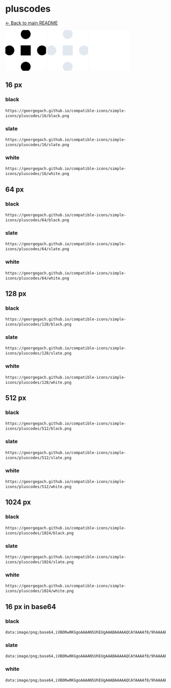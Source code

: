 # pluscodes

[← Back to main README](../../README.md)


<img src="./128/black.png" width="128" alt="pluscodes black icon" />
<img src="./128/slate.png" width="128" alt="pluscodes slate icon" />
<img src="./128/white.png" width="128" alt="pluscodes white icon" />

## 16 px

### black
```
https://georgegach.github.io/compatible-icons/simple-icons/pluscodes/16/black.png
```

### slate
```
https://georgegach.github.io/compatible-icons/simple-icons/pluscodes/16/slate.png
```

### white
```
https://georgegach.github.io/compatible-icons/simple-icons/pluscodes/16/white.png
```

## 64 px

### black
```
https://georgegach.github.io/compatible-icons/simple-icons/pluscodes/64/black.png
```

### slate
```
https://georgegach.github.io/compatible-icons/simple-icons/pluscodes/64/slate.png
```

### white
```
https://georgegach.github.io/compatible-icons/simple-icons/pluscodes/64/white.png
```

## 128 px

### black
```
https://georgegach.github.io/compatible-icons/simple-icons/pluscodes/128/black.png
```

### slate
```
https://georgegach.github.io/compatible-icons/simple-icons/pluscodes/128/slate.png
```

### white
```
https://georgegach.github.io/compatible-icons/simple-icons/pluscodes/128/white.png
```

## 512 px

### black
```
https://georgegach.github.io/compatible-icons/simple-icons/pluscodes/512/black.png
```

### slate
```
https://georgegach.github.io/compatible-icons/simple-icons/pluscodes/512/slate.png
```

### white
```
https://georgegach.github.io/compatible-icons/simple-icons/pluscodes/512/white.png
```

## 1024 px

### black
```
https://georgegach.github.io/compatible-icons/simple-icons/pluscodes/1024/black.png
```

### slate
```
https://georgegach.github.io/compatible-icons/simple-icons/pluscodes/1024/slate.png
```

### white
```
https://georgegach.github.io/compatible-icons/simple-icons/pluscodes/1024/white.png
```

## 16 px in base64

### black
```
data:image/png;base64,iVBORw0KGgoAAAANSUhEUgAAABAAAAAQCAYAAAAf8/9hAAAABmJLR0QA/wD/AP+gvaeTAAAAu0lEQVQ4jcXSvW0CURAE4O8sApObAs6N2CUgF2JCuw0y3ASkJKYPAuzLEaRGwtIR3CJOiPf4SRhppdF7o9HO7pLGF9ZRo4wuiTnqqHlK9JAx+MV/1CIlKjIGXbwHH2KT0d4RhWbaL6jQd2h12eKP6AXvYoISM5o11djio2VeOWyhar1/hrbG6ngL9bUJCs2RvOIHbxdGGON5H+G+OHdIg+BD/F1rPtVMexv8JDoZg7L1X95iMMNT8O+UaAc57ixnEWJfYgAAAABJRU5ErkJggg==
```

### slate
```
data:image/png;base64,iVBORw0KGgoAAAANSUhEUgAAABAAAAAQCAYAAAAf8/9hAAAABmJLR0QA/wD/AP+gvaeTAAABIUlEQVQ4jcWTvU4CQRRGz90MBEKWDQkmNhuz+iBgaCy18DXkOSyxklew4QnkTfxjLJaYkN0QhQRyrwUEG6fYwvhVM/OdnHubgUB8Xoxn83IxmxeLWV7chzgXKszog3V2F85DXBQUwAuwBbZE8lR5g2i7vFIX3wDoqj0Kcf8f8XkxRqSnaq+6Ti6zTNYAPi8/THQNIBY10uPkCMB737R6PEHJgKlD5NrMOiKcucZyCNzu3PqJycn+/HYYWUuGmA4QnCDdyLB9Y2ikRoWoqTiMBxHpG/KsX+27nzpqIfq+c0etw/OmHOHiHnAqyLTKwL+JhArvfZNaMgRgU47SNF39xoX/Qj2eYDoAMBf3gYtKApQM2fUCWQgLC2AqSBfAsMcQ9A2O2WvAL4paAgAAAABJRU5ErkJggg==
```

### white
```
data:image/png;base64,iVBORw0KGgoAAAANSUhEUgAAABAAAAAQCAYAAAAf8/9hAAAABmJLR0QA/wD/AP+gvaeTAAAAyklEQVQ4jcWSQUoDQRBFXwUXZh8PMF4kHkFykLjUa2RnLpFss8ncIwvN7INuFSI8NzU4BHrMBMQPBV3Vn9+/ugoKUJfqe8ZziVeEuvMHuxJv1KOxB74yXkqk6HEwBuaZLiLis9/zfyHUJTAFGuC+taoegNb2dUTcZH0MrIEKqMkxqR7Vx1ZZbTpTaDr1p+Sqvp1OwaEdRC7JHfAKzM5sYQXcAvXAB/8Avy3SQ6aLiPgYpKxu8reP6qbEu+rRqDr31SUCNTDJ87ZE+gbBWowZxomAzQAAAABJRU5ErkJggg==
```

